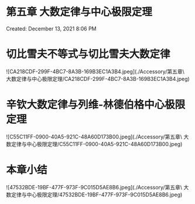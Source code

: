 # 第五章 大数定律与中心极限定理

Created: December 13, 2021 8:06 PM

# 切比雪夫不等式与切比雪夫大数定律

![CA218CDF-299F-4BC7-8A3B-169B3EC1A3B4.jpeg](./Accessory/第五章\ 大数定律与中心极限定理/CA218CDF-299F-4BC7-8A3B-169B3EC1A3B4.jpeg)

# 辛钦大数定律与列维-林德伯格中心极限定理

![C55C11FF-0900-40A5-921C-48A60D173B00.jpeg](./Accessory/第五章\ 大数定律与中心极限定理/C55C11FF-0900-40A5-921C-48A60D173B00.jpeg)

# 本章小结

![47532BDE-19BF-477F-973F-9C015D5AE8B6.jpeg](./Accessory/第五章\ 大数定律与中心极限定理/47532BDE-19BF-477F-973F-9C015D5AE8B6.jpeg)
